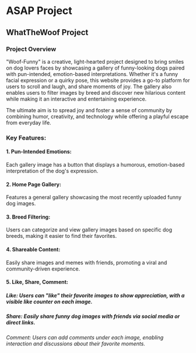 # ASAP Project
## WhatTheWoof Project

### Project Overview
"Woof-Funny" is a creative, light-hearted project designed to bring smiles on dog lovers faces by showcasing a gallery of funny-looking dogs paired with pun-intended, emotion-based interpretations. Whether it's a funny facial expression or a quirky pose, this website provides a go-to platform for users to scroll and laugh, and share moments of joy. The gallery also enables users to filter images by breed and discover new hilarious content while making it an interactive and entertaining experience.

The ultimate aim is to spread joy and foster a sense of community by combining humor, creativity, and technology while offering a playful escape from everyday life.

### Key Features:

#### 1. Pun-Intended Emotions:
Each gallery image has a button that displays a humorous, emotion-based interpretation of the dog's expression.

#### 2. Home Page Gallery:
Features a general gallery showcasing the most recently uploaded funny dog images.

#### 3. Breed Filtering: 
Users can categorize and view gallery images based on specific dog breeds, making it easier to find their favorites.

#### 4. Shareable Content: 
Easily share images and memes with friends, promoting a viral and community-driven experience.

#### 5. Like, Share, Comment:
##### Like: Users can "like" their favorite images to show appreciation, with a visible like counter on each image.
##### Share: Easily share funny dog images with friends via social media or direct links.
###### Comment: Users can add comments under each image, enabling interaction and discussions about their favorite moments.
